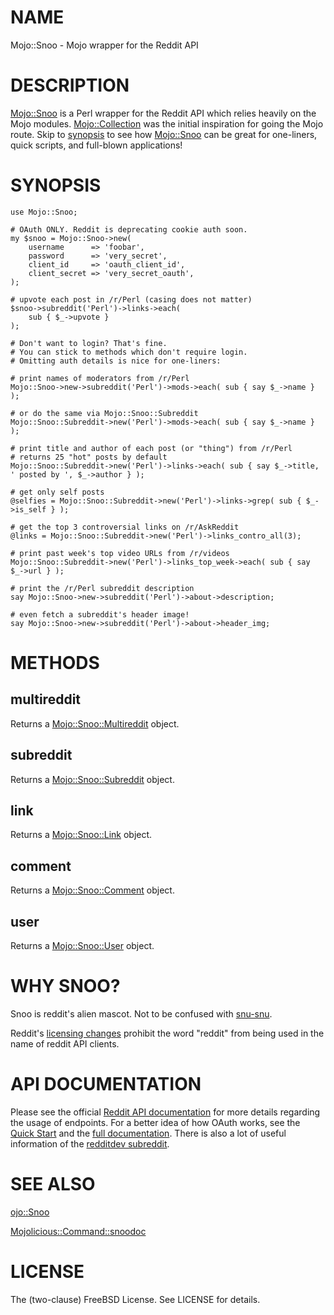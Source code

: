 # NAME

Mojo::Snoo - Mojo wrapper for the Reddit API

# DESCRIPTION

[Mojo::Snoo](https://metacpan.org/pod/Mojo::Snoo) is a Perl wrapper for the Reddit API which
relies heavily on the Mojo modules. [Mojo::Collection](https://metacpan.org/pod/Mojo::Collection)
was the initial inspiration for going the Mojo route.
Skip to [synopsis](https://metacpan.org/pod/Mojo::Snoo#SYNOPSIS) to see how
[Mojo::Snoo](https://metacpan.org/pod/Mojo::Snoo) can be great for one-liners, quick
scripts, and full-blown applications!

# SYNOPSIS

    use Mojo::Snoo;

    # OAuth ONLY. Reddit is deprecating cookie auth soon.
    my $snoo = Mojo::Snoo->new(
        username      => 'foobar',
        password      => 'very_secret',
        client_id     => 'oauth_client_id',
        client_secret => 'very_secret_oauth',
    );

    # upvote each post in /r/Perl (casing does not matter)
    $snoo->subreddit('Perl')->links->each(
        sub { $_->upvote }
    );

    # Don't want to login? That's fine.
    # You can stick to methods which don't require login.
    # Omitting auth details is nice for one-liners:

    # print names of moderators from /r/Perl
    Mojo::Snoo->new->subreddit('Perl')->mods->each( sub { say $_->name } );

    # or do the same via Mojo::Snoo::Subreddit
    Mojo::Snoo::Subreddit->new('Perl')->mods->each( sub { say $_->name } );

    # print title and author of each post (or "thing") from /r/Perl
    # returns 25 "hot" posts by default
    Mojo::Snoo::Subreddit->new('Perl')->links->each( sub { say $_->title, ' posted by ', $_->author } );

    # get only self posts
    @selfies = Mojo::Snoo::Subreddit->new('Perl')->links->grep( sub { $_->is_self } );

    # get the top 3 controversial links on /r/AskReddit
    @links = Mojo::Snoo::Subreddit->new('Perl')->links_contro_all(3);

    # print past week's top video URLs from /r/videos
    Mojo::Snoo::Subreddit->new('Perl')->links_top_week->each( sub { say $_->url } );

    # print the /r/Perl subreddit description
    say Mojo::Snoo->new->subreddit('Perl')->about->description;

    # even fetch a subreddit's header image!
    say Mojo::Snoo->new->subreddit('Perl')->about->header_img;

# METHODS

## multireddit

Returns a [Mojo::Snoo::Multireddit](https://metacpan.org/pod/Mojo::Snoo::Multireddit) object.

## subreddit

Returns a [Mojo::Snoo::Subreddit](https://metacpan.org/pod/Mojo::Snoo::Subreddit) object.

## link

Returns a [Mojo::Snoo::Link](https://metacpan.org/pod/Mojo::Snoo::Link) object.

## comment

Returns a [Mojo::Snoo::Comment](https://metacpan.org/pod/Mojo::Snoo::Comment) object.

## user

Returns a [Mojo::Snoo::User](https://metacpan.org/pod/Mojo::Snoo::User) object.

# WHY SNOO?

Snoo is reddit's alien mascot. Not to be confused
with [snu-snu](https://en.wikipedia.org/wiki/Amazon_Women_in_the_Mood).

Reddit's [licensing changes](https://www.reddit.com/r/redditdev/comments/2ujhkr/important_api_licensing_terms_clarified/)
prohibit the word "reddit" from being used in the name of reddit API clients.

# API DOCUMENTATION

Please see the official [Reddit API documentation](http://www.reddit.com/dev/api)
for more details regarding the usage of endpoints. For a better idea of how
OAuth works, see the [Quick Start](https://github.com/reddit/reddit/wiki/OAuth2-Quick-Start-Example)
and the [full documentation](https://github.com/reddit/reddit/wiki/OAuth2). There is
also a lot of useful information of the [redditdev subreddit](http://www.reddit.com/r/redditdev).

# SEE ALSO

[ojo::Snoo](https://metacpan.org/pod/ojo::Snoo)

[Mojolicious::Command::snoodoc](https://metacpan.org/pod/Mojolicious::Command::snoodoc)

# LICENSE

The (two-clause) FreeBSD License. See LICENSE for details.

